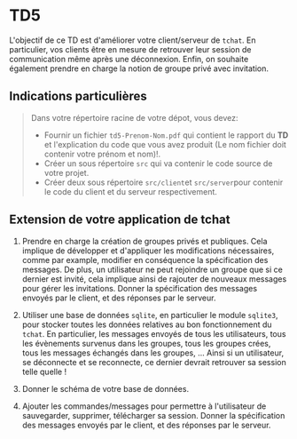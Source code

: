 # TD5

L'objectif de ce TD est d'améliorer votre client/serveur de `tchat`. En particulier, vos clients être en mesure de retrouver leur session de communication même après une déconnexion. Enfin, on souhaite également prendre en charge la notion de groupe privé avec invitation. 

## Indications particulières

> Dans votre répertoire racine de votre dépot, vous devez: 
> -  Fournir un fichier `td5-Prenom-Nom.pdf` qui contient le rapport du **TD** et l'explication du code que vous avez produit (Le nom fichier doit contenir votre prénom et nom)!. 
> - Créer un sous répertoire `src` qui va contenir le code source de votre projet. 
> - Créer deux sous répertoire `src/client`et `src/server`pour contenir le code du client et du serveur respectivement. 

## Extension de votre application de tchat

1. Prendre en charge la création de groupes privés et publiques. Cela implique de développer et d'appliquer les modifications nécessaires, comme par example, modifier en conséquence la spécification des messages. De plus, un utilisateur ne peut rejoindre un groupe que si ce dernier est invité, cela implique ainsi de rajouter de nouveaux messages pour gérer les invitations. Donner la spécification des messages envoyés par le client, et des réponses par le serveur.

2. Utiliser une base de données `sqlite`, en particulier le module `sqlite3`, pour stocker toutes les données relatives au bon fonctionnement du `tchat`. En particulier, les messages envoyés de tous les utilisateurs, tous les évènements survenus dans les groupes, tous les groupes crées, tous les messages échangés dans les groupes, ...
Ainsi si un utilisateur, se déconnecte et se reconnecte, ce dernier devrait retrouver sa session telle quelle !

3. Donner le schéma de votre base de données. 

3. Ajouter les commandes/messages pour permettre à l'utilisateur de sauvegarder, supprimer, télécharger sa session. Donner la spécification des messages envoyés par le client, et des réponses par le serveur.



